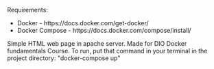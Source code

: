 Requirements: 
<ul>
  <li>Docker - https://docs.docker.com/get-docker/ </li>
  <li>Docker Compose - https://docs.docker.com/compose/install/ </li>
</ul>

Simple HTML web page in apache server. Made for DIO Docker fundamentals Course.
To run, put that command in your terminal in the project directory: "docker-compose up"
